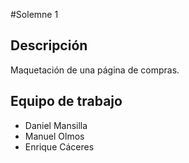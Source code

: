 #Solemne 1
## Descripción
Maquetación de una página de compras.

## Equipo de trabajo
* Daniel Mansilla
* Manuel Olmos
* Enrique Cáceres
